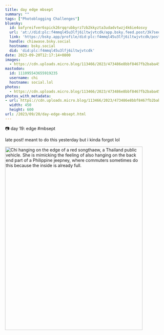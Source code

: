 ```yaml
---
title: day edge mbsept
summary: ""
tags: ["Photoblogging Challenges"]
bluesky:
  id: bafyreifver6spick26rqqrubbyrz7zb2kkyzta3udadvtwzj4k6ie4osvy
  url: 'at://did:plc:f4mmql45u3lfj6iltwjvtcdk/app.bsky.feed.post/3k7seobxvcs2r'
  link: 'https://bsky.app/profile/did:plc:f4mmql45u3lfj6iltwjvtcdk/post/3k7seobxvcs2r'
  handle: chiawase.bsky.social
  hostname: bsky.social
  did: 'did:plc:f4mmql45u3lfj6iltwjvtcdk'
date: 2023-09-20T12:17:14+0800
images:
  - https://cdn.uploads.micro.blog/113466/2023/473486e8bbf8467fb2baba45dc1d7b1a.jpg
mastodon:
  id: 111095543655919235
  username: chi
  hostname: social.lol
photos:
  - https://cdn.uploads.micro.blog/113466/2023/473486e8bbf8467fb2baba45dc1d7b1a.jpg
photos_with_metadata:
- url: https://cdn.uploads.micro.blog/113466/2023/473486e8bbf8467fb2baba45dc1d7b1a.jpg
  width: 450
  height: 600
url: /2023/09/20/day-edge-mbsept.html
---
```


📷 day 19: edge #mbsept

late post! meant to do this yesterday but i kinda forgot lol

<img src="uploads/2023/473486e8bbf8467fb2baba45dc1d7b1a.jpg" width="450" height="600" alt="Chi hanging on the edge of a red songthaew, a Thailand public vehicle. She is mimicking the feeling of also hanging on the back end part of a Philippine jeepney, where commuters sometimes do this because the inside is already full.">
